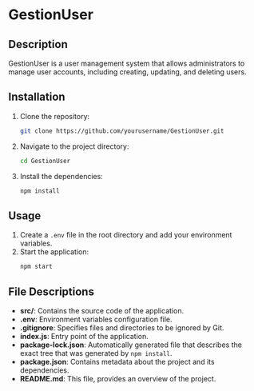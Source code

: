 
# GestionUser

## Description
GestionUser is a user management system that allows administrators to manage user accounts, including creating, updating, and deleting users.

## Installation
1. Clone the repository:
    ```sh
    git clone https://github.com/yourusername/GestionUser.git
    ```
2. Navigate to the project directory:
    ```sh
    cd GestionUser
    ```
3. Install the dependencies:
    ```sh
    npm install
    ```

## Usage
1. Create a `.env` file in the root directory and add your environment variables.
2. Start the application:
    ```sh
    npm start
    ```

## File Descriptions
- **src/**: Contains the source code of the application.
- **.env**: Environment variables configuration file.
- **.gitignore**: Specifies files and directories to be ignored by Git.
- **index.js**: Entry point of the application.
- **package-lock.json**: Automatically generated file that describes the exact tree that was generated by `npm install`.
- **package.json**: Contains metadata about the project and its dependencies.
- **README.md**: This file, provides an overview of the project.

